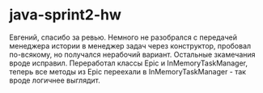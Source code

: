# java-sprint2-hw
Евгений, спасибо за ревью. Немного не разобрался с передачей менеджера истории
в менеджер задач через конструктор, пробовал по-всякому, но получался нерабочий вариант.
Остальные зкамечания вроде исправил. Переработал классы Epic и InMemoryTaskManager,
теперь все методы из Epic переехали в InMemoryTaskManager - так вроде логичнее выглядит.
